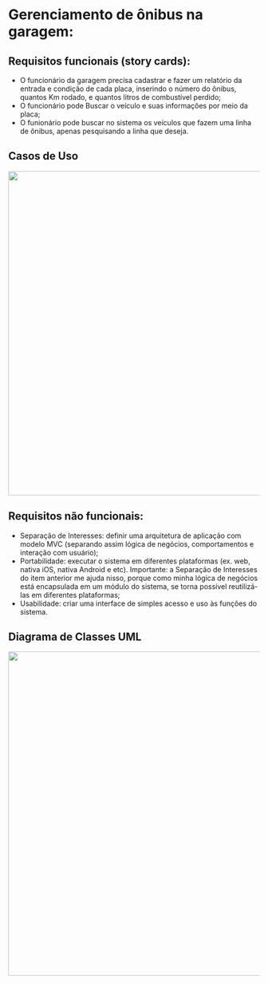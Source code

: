 # Gerenciamento de ônibus na garagem:
 ## Requisitos funcionais (story cards):
 -	O funcionário da garagem precisa cadastrar e fazer um relatório da entrada e condição de cada placa, inserindo o número do ônibus, quantos Km rodado, e quantos litros de combustível perdido; 
 -	O funcionário pode Buscar o veículo e suas informações por meio da placa;
 -	O funionário pode buscar no sistema os veículos que fazem uma linha de ônibus, apenas pesquisando a linha que deseja. 

## Casos de Uso
<div align="center">
<img src="https://user-images.githubusercontent.com/100934496/186032837-ce2ff0e8-fd29-4fb9-8a54-0b1037146714.png" width='650px'/>
</div>



## Requisitos não funcionais:
- Separação de Interesses: definir uma arquitetura de aplicação com modelo MVC (separando assim lógica de negócios, comportamentos e interação com usuário);
- Portabilidade: executar o sistema em diferentes plataformas (ex. web, nativa iOS, nativa Android e etc). Importante: a Separação de Interesses do item anterior me ajuda nisso, porque como minha lógica de negócios está encapsulada em um módulo do sistema, se torna possível reutilizá-las em diferentes plataformas;
- Usabilidade: criar uma interface de simples acesso e uso às funções do sistema.

## Diagrama de Classes UML
<div align="center">
<img src="https://user-images.githubusercontent.com/100934496/204060887-000aeb85-259a-496f-8699-80b06a6d94c2.jpeg" width='650px'/>
</div>
